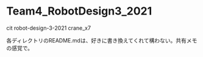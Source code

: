 # Team4_RobotDesign3_2021
cit robot-design-3-2021 crane_x7

各ディレクトリのREADME.mdは、好きに書き換えてくれて構わない。共有メモの感覚で。
